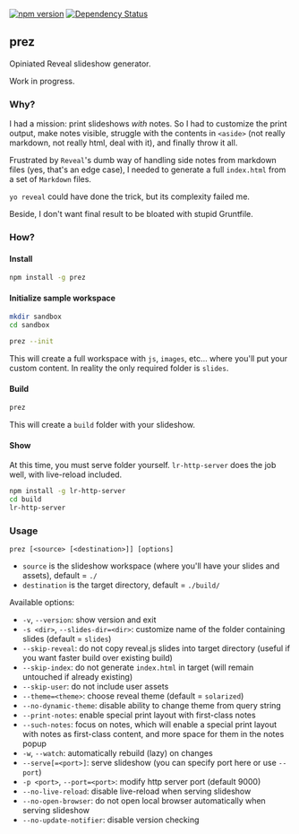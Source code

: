 [![npm version](https://badge.fury.io/js/prez.svg)](http://badge.fury.io/js/prez)
[![Dependency Status](https://david-dm.org/lmtm/prez.png)](https://david-dm.org/lmtm/prez)

## prez

Opiniated Reveal slideshow generator.

Work in progress.

### Why?

I had a mission: print slideshows *with* notes. So I had to customize the print output, make notes visible, struggle with the contents in `<aside>` (not really markdown, not really html, deal with it), and finally throw it all.

Frustrated by `Reveal`'s dumb way of handling side notes from markdown files (yes, that's an edge case), I needed to generate a full `index.html` from a set of `Markdown` files.

`yo reveal` could have done the trick, but its complexity failed me.

Beside, I don't want final result to be bloated with stupid Gruntfile.

### How?

#### Install

```sh
npm install -g prez
```

#### Initialize sample workspace

```sh
mkdir sandbox
cd sandbox

prez --init
```

This will create a full workspace with `js`, `images`, etc… where you'll put your custom content. In reality the only required folder is `slides`.

#### Build

```sh
prez
```

This will create a `build` folder with your slideshow.

#### Show

At this time, you must serve folder yourself. `lr-http-server` does the job well, with live-reload included.

```sh
npm install -g lr-http-server
cd build
lr-http-server
```

### Usage

`prez [<source> [<destination>]] [options]`

* `source` is the slideshow workspace (where you'll have your slides and assets), default = `./`
* `destination` is the target directory, default = `./build/`

Available options:

* `-v`, `--version`: show version and exit
* `-s <dir>`, `--slides-dir=<dir>`: customize name of the folder containing slides (default = `slides`)
* `--skip-reveal`: do not copy reveal.js slides into target directory (useful if you want faster build over existing build)
* `--skip-index`: do not generate `index.html` in target (will remain untouched if already existing)
* `--skip-user`: do not include user assets
* `--theme=<theme>`: choose reveal theme (default = `solarized`)
* `--no-dynamic-theme`: disable ability to change theme from query string
* `--print-notes`: enable special print layout with first-class notes
* `--such-notes`: focus on notes, which will enable a special print layout with notes as first-class content, and more space for them in the notes popup
* `-w`, `--watch`: automatically rebuild (lazy) on changes
* `--serve[=<port>]`: serve slideshow (you can specify port here or use `--port`)
* `-p <port>`, `--port=<port>`: modify http server port (default 9000)
* `--no-live-reload`: disable live-reload when serving slideshow
* `--no-open-browser`: do not open local browser automatically when serving slideshow
* `--no-update-notifier`: disable version checking

